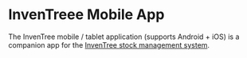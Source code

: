 # InvenTreee Mobile App

The InvenTree mobile / tablet application (supports Android + iOS) is a companion app for the [InvenTree stock management system](https://github.com/inventree/InvenTree).
